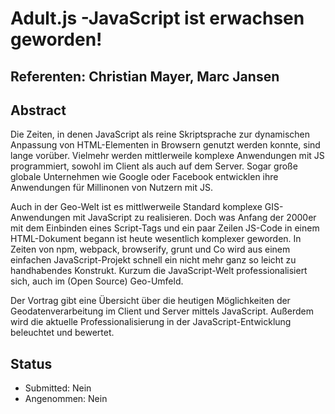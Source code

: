 # Adult.js -JavaScript ist erwachsen geworden!

## Referenten: Christian Mayer, Marc Jansen

## Abstract

Die Zeiten, in denen JavaScript als reine Skriptsprache zur dynamischen Anpassung von HTML-Elementen in Browsern genutzt werden konnte, sind lange vorüber. Vielmehr werden mittlerweile komplexe Anwendungen mit JS programmiert, sowohl im Client als auch auf dem Server. Sogar große globale Unternehmen wie Google oder Facebook entwicklen ihre Anwendungen für Millinonen von Nutzern mit JS.

Auch in der Geo-Welt ist es mittlwerweile Standard komplexe GIS-Anwendungen mit JavaScript zu realisieren. Doch was Anfang der 2000er mit dem Einbinden eines Script-Tags und ein paar Zeilen JS-Code in einem HTML-Dokument begann ist heute wesentlich komplexer geworden. In Zeiten von npm, webpack, browserify, grunt und Co wird aus einem einfachen JavaScript-Projekt schnell ein nicht mehr ganz so leicht zu handhabendes Konstrukt. Kurzum die JavaScript-Welt professionalisiert sich, auch im (Open Source) Geo-Umfeld.

Der Vortrag gibt eine Übersicht über die heutigen Möglichkeiten der Geodatenverarbeitung im Client und Server mittels JavaScript. Außerdem wird die aktuelle Professionalisierung in der JavaScript-Entwicklung beleuchtet und bewertet.


## Status
  * Submitted: Nein
  * Angenommen: Nein
